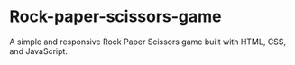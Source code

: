 # Rock-paper-scissors-game
A simple and responsive Rock Paper Scissors game built with HTML, CSS, and JavaScript.
